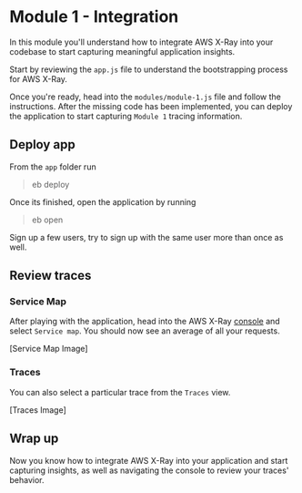 # Module 1 - Integration

In this module you'll understand how to integrate AWS X-Ray into your codebase to start capturing meaningful application insights.

Start by reviewing the `app.js` file to understand the bootstrapping process for AWS X-Ray.

Once you're ready, head into the `modules/module-1.js` file and follow the instructions. After the missing code has been implemented, you can deploy the application to start capturing `Module 1` tracing information.

## Deploy app
From the `app` folder run

>eb deploy

Once its finished, open the application by running

>eb open

Sign up a few users, try to sign up with the same user more than once as well.

## Review traces

### Service Map
After playing with the application, head into the AWS X-Ray [console](https://console.aws.amazon.com/xray) and select `Service map`. You should now see an average of all your requests.

[Service Map Image]

### Traces
You can also select a particular trace from the `Traces` view.

[Traces Image]

## Wrap up
Now you know how to integrate AWS X-Ray into your application and start capturing insights, as well as navigating the console to review your traces' behavior.